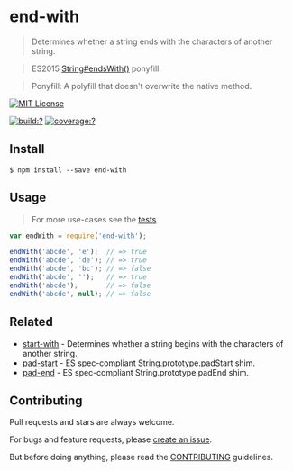 # end-with

> Determines whether a string ends with the characters of another string.

> ES2015 [String#endsWith()](http://www.ecma-international.org/ecma-262/6.0/#sec-string.prototype.endswith) ponyfill.

> Ponyfill: A polyfill that doesn't overwrite the native method.


[![MIT License](https://img.shields.io/badge/license-MIT_License-green.svg?style=flat-square)](https://github.com/bubkoo/end-with/blob/master/LICENSE)

[![build:?](https://img.shields.io/travis/bubkoo/end-with/master.svg?style=flat-square)](https://travis-ci.org/bubkoo/end-with)
[![coverage:?](https://img.shields.io/coveralls/bubkoo/end-with/master.svg?style=flat-square)](https://coveralls.io/github/bubkoo/end-with)


## Install

```
$ npm install --save end-with 
```

## Usage

> For more use-cases see the [tests](https://github.com/bubkoo/end-with/blob/master/test/spec/index.js)

```js
var endWith = require('end-with');

endWith('abcde', 'e');  // => true
endWith('abcde', 'de'); // => true
endWith('abcde', 'bc'); // => false
endWith('abcde', '');   // => true
endWith('abcde');       // => false
endWith('abcde', null); // => false

```

## Related

- [start-with](https://github.com/bubkoo/start-with) - Determines whether a string begins with the characters of another string.
- [pad-start](https://github.com/bubkoo/pad-start) - ES spec-compliant String.prototype.padStart shim.
- [pad-end](https://github.com/bubkoo/pad-end) - ES spec-compliant String.prototype.padEnd shim.

## Contributing
 
Pull requests and stars are always welcome. 

For bugs and feature requests, please [create an issue](https://github.com/bubkoo/end-with/issues).
   
But before doing anything, please read the [CONTRIBUTING](https://github.com/tunnckocore/starts-with/blob/master/CONTRIBUTING.md) guidelines.
